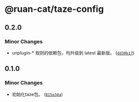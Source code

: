 # @ruan-cat/taze-config

## 0.2.0

### Minor Changes

- unplugin-\* 规则的依赖包，均升级到 latest 最新版。 ([`dd30b17`](https://github.com/ruan-cat/monorepo/commit/dd30b1753a797b99b5dce88a1bdabe7c47ee2c0d))

## 0.1.0

### Minor Changes

- 初始化taze包。 ([`815a34a`](https://github.com/ruan-cat/monorepo/commit/815a34af862307a79038f8b13a548edb1c08529a))
